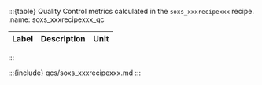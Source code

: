 :::{table} Quality Control metrics calculated in the `soxs_xxxrecipexxx` recipe.
:name: soxs_xxxrecipexxx_qc

| Label | Description | Unit |
| :------------ | :----------- | ------------- |


:::



:::{include} qcs/soxs_xxxrecipexxx.md
:::
